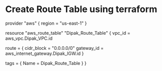 # Create Route Table using terraform

provider "aws" {
   region = "us-east-1"
 }

resource "aws_route_table" "Dipak_Route_Table" {
  vpc_id = aws_vpc.Dipak_VPC.id

  route = {
    cidr_block = "0.0.0.0/0"
    gateway_id = aws_internet_gateway.Dipak_IGW.id
  }

  tags = {
    Name = Dipak_Route_Table
  }
}